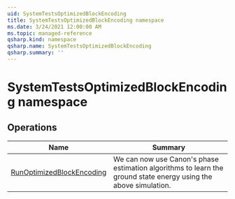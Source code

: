 ```yaml
---
uid: SystemTestsOptimizedBlockEncoding
title: SystemTestsOptimizedBlockEncoding namespace
ms.date: 3/24/2021 12:00:00 AM
ms.topic: managed-reference
qsharp.kind: namespace
qsharp.name: SystemTestsOptimizedBlockEncoding
qsharp.summary: ''
---
```


# SystemTestsOptimizedBlockEncoding namespace




<!-- summaries -->

## Operations

| Name | Summary |
|------|---------|
|[RunOptimizedBlockEncoding](xref:SystemTestsOptimizedBlockEncoding.RunOptimizedBlockEncoding) |We can now use Canon's phase estimation algorithms to learn the ground state energy using the above simulation.


<!-- /summaries -->
